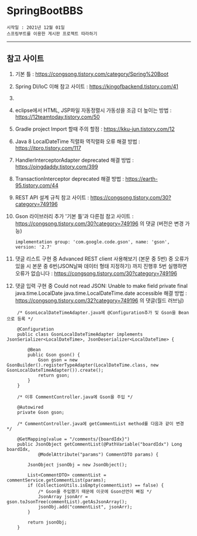 # SpringBootBBS
    시작일 : 2021년 12월 01일 
    스프링부트를 이용한 게시판 프로젝트 따라하기
---
## 참고 사이트

1. 기본 틀 : https://congsong.tistory.com/category/Spring%20Boot

1. Spring DI/IoC 이해 참고 사이트 : https://kingofbackend.tistory.com/41

1.

1. eclipse에서 HTML, JSP파일 자동정렬시 가동성을 조금 더 높이는 방법 : https://12teamtoday.tistory.com/50

1. Gradle project Import 할때 주의 할점 : https://kku-jun.tistory.com/12

1. Java 8 LocalDateTime 직렬화 역직렬화 오류 해결 방법 : https://itpro.tistory.com/117

1. HandlerInterceptorAdapter deprecated 해결 방법 : https://oingdaddy.tistory.com/399

1. TransactionInterceptor deprecated 해결 방법 : https://earth-95.tistory.com/44

1. REST API 설계 규칙 참고 사이트 : https://congsong.tistory.com/30?category=749196

1. Gson 라이브러리 추가 '기본 틀'과 다른점 참고 사이트 : https://congsong.tistory.com/30?category=749196 의 댓글 (버전은 변경 가능)
    ```
    implementation group: 'com.google.code.gson', name: 'gson', version: '2.7' 
    ```

1. 댓글 리스트 구현 중 Advanced REST client 사용해보기 (본문 중 5번) 중 오류가 있을 시 
본문 중 6번(JSON날짜 데이터 형태 지정하기) 까지 진행후 5번 실행하면 오류가 없습니다 : https://congsong.tistory.com/30?category=749196

1. 댓글 입력 구현 중 Could not read JSON: Unable to make field private final java.time.LocalDate java.time.LocalDateTime.date accessible 해결 방법 : https://congsong.tistory.com/32?category=749196 의 댓글(월드 러브님)

```
    /* GsonLocalDateTimeAdapter.java에 @Configuration추가 및 Gson을 Bean으로 등록 */

    @Configuration
    public class GsonLocalDateTimeAdapter implements JsonSerializer<LocalDateTime>, JsonDeserializer<LocalDateTime> {

        @Bean
        public Gson gson() {
            Gson gson = new GsonBuilder().registerTypeAdapter(LocalDateTime.class, new      GsonLocalDateTimeAdapter()).create();
            return gson;
        }
    }
```

```
    /* 이후 CommentController.java에 Gson을 주입 */

    @Autowired
	private Gson gson;
```

```
    /* CommentController.java에 getCommentList method를 다음과 같이 변경 */
    
    @GetMapping(value = "/comments/{boardIdx}")
	public JsonObject getCommentList(@PathVariable("boardIdx") Long boardIdx,
			@ModelAttribute("params") CommentDTO params) {

		JsonObject jsonObj = new JsonObject();

		List<CommentDTO> commentList = commentService.getCommentList(params);
		if (CollectionUtils.isEmpty(commentList) == false) {
            /* Gson을 주입했기 때문에 이곳에 Gson선언이 빠짐 */
			JsonArray jsonArr = gson.toJsonTree(commentList).getAsJsonArray();
			jsonObj.add("commentList", jsonArr);
		}

		return jsonObj;
	}
```